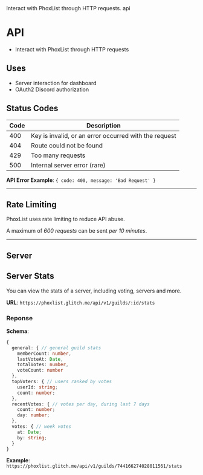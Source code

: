 <title>API</title>
<description>Interact with PhoxList through HTTP requests.</description>
<url>api</url>

# API
- Interact with PhoxList through HTTP requests

## Uses
- Server interaction for dashboard
- OAuth2 Discord authorization

## Status Codes
Code | Description
-----|-------------
400  | Key is invalid, or an error occurred with the request
404  | Route could not be found
429  | Too many requests
500  | Internal server error (rare)

**API Error Example**:
`{ code: 400, message: 'Bad Request' }`

---

## Rate Limiting
PhoxList uses rate limiting to reduce API abuse.

A maximum of *600 requests* can be sent *per 10 minutes*.

---

## Server 

## Server Stats
You can view the stats of a server, including voting, servers and more.

**URL**: `https://phoxlist.glitch.me/api/v1/guilds/:id/stats`

### Reponse

**Schema**:
```ts
{
  general: { // general guild stats
    memberCount: number,
    lastVoteAt: Date,
    totalVotes: number,
    voteCount: number
  },
  topVoters: { // users ranked by votes
    userId: string;
    count: number;
  },
  recentVotes: { // votes per day, during last 7 days
    count: number;
    day: number;
  },
  votes: { // week votes
    at: Date;
    by: string;
  }
}
```

**Example**: `https://phoxlist.glitch.me/api/v1/guilds/744166274028011561/stats`